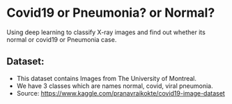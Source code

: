 # Covid19 or Pneumonia? or Normal?
Using deep learning to classify X-ray images and find out whether its normal or covid19 or Pneumonia case.

## Dataset:
- This dataset contains Images from The University of Montreal.
- We have 3 classes which are names normal, covid, viral pneumonia.
- Source: https://www.kaggle.com/pranavraikokte/covid19-image-dataset



